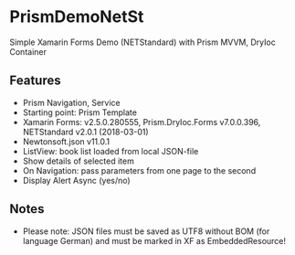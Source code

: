 # PrismDemoNetSt

Simple Xamarin Forms Demo (NETStandard) with Prism MVVM, DryIoc Container

## Features
* Prism Navigation, Service
* Starting point: Prism Template
* Xamarin Forms: v2.5.0.280555, Prism.DryIoc.Forms v7.0.0.396, NETStandard v2.0.1  (2018-03-01)
* Newtonsoft.json v11.0.1
* ListView: book list loaded from local JSON-file
* Show details of selected item
* On Navigation: pass parameters from one page to the second
* Display Alert Async (yes/no)

## Notes
* Please note: JSON files must be saved as UTF8 without BOM (for language German) and must be marked in XF as EmbeddedResource!

